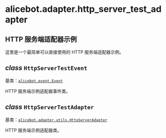 # alicebot.adapter.http_server_test_adapter

## HTTP 服务端适配器示例

这里是一个最简单可以直接使用的 HTTP 服务端适配器示例。


## _class_ `HttpServerTestEvent`

基类：[`alicebot.event.Event`](../event.md#alicebot.event.Event)

HTTP 服务端示例适配器事件类。


## _class_ `HttpServerTestAdapter`

基类：[`alicebot.adapter.utils.HttpServerAdapter`](utils.md#alicebot.adapter.utils.HttpServerAdapter)

HTTP 服务端示例适配器类。
